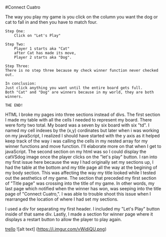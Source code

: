 #Connect Cuatro

The way you play my game is you click on the column you want the dog or cat to fall in and then you have to match four. 

	Step One:
    	Click on "Let's Play"

	Step Two:
    	Player 1 starts aka "Cat"
    	after Cat has made its move, 
    	Player 2 starts aka "Dog".

	Step Three:
    There is no step three because my check winner function never checked out. 

	In conclusion:
    Just click anything you want until the entire board gets full. 
    Both "Cat" and "Dog" are winners because in my world, they are both winners. 

    THE END! 



HTML 
I broke my pages into three sections instead of divs. The first section I made my table with all the cells I needed to represent my board. There were forty two total. My board was a seven by six board with six "td". I named my cell indexes by the (x,y) cordinates but later when i was working on my javaScript, I realized I should have started with the y axis as it helped keep track of the way i was calling the cells in my nested array for my winner functions and move function. I'll elaborate more on that when I get to javaScript. The second section on my html was so I could display the catVSdog image once the player clicks on the "let's play" button. I ran into my first issue here because the way I had originally set my sections up, I had the table at the bottom and my title page all the way at the begining of my body section. This was affecting the way my title looked while I tested out the aesthetics of my game. The section that preceded my first section of "Title page" was crossing into the title of my game. In other words, my last page which notified when the winner has won, was seeping into the title page of "Connect Cuatro,". I was able to trouble shoot this issue when I rearranged the location of where I had set my sections. 

 I used a div for separating my first header. I included my "Let's Play" button inside of that same div. Lastly, I made a section for winner page where it displays a restart button to allow the player to play again. 
 
[trello](https://trello.com/b/uiBkE54X/project)
![alt text] (https://i.imgur.com/vWidiQU.png)